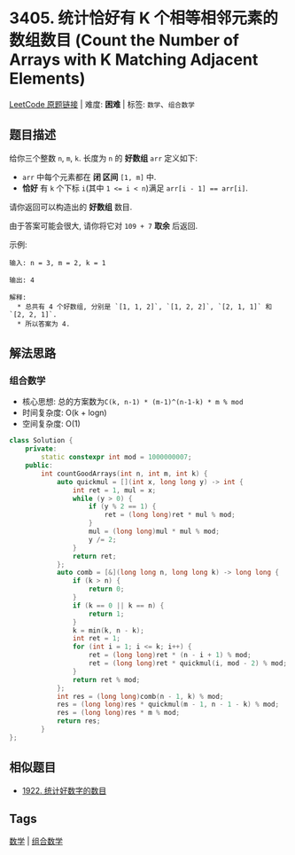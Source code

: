 # 3405. 统计恰好有 K 个相等相邻元素的数组数目 (Count the Number of Arrays with K Matching Adjacent Elements)

[LeetCode 原题链接](https://leetcode.cn/problems/count-the-number-of-arrays-with-k-matching-adjacent-elements/) | 难度: **困难** | 标签: `数学`、`组合数学`

## 题目描述

给你三个整数 `n`, `m`, `k`. 长度为 `n` 的 **好数组** `arr` 定义如下:

- `arr` 中每个元素都在 **闭 区间** `[1, m]` 中.
- **恰好** 有 `k` 个下标 `i`(其中 `1 <= i < n`)满足 `arr[i - 1] == arr[i]`.

请你返回可以构造出的 **好数组**  数目.

由于答案可能会很大, 请你将它对 `109 + 7` **取余** 后返回.

示例:

```plaintext
输入: n = 3, m = 2, k = 1

输出: 4

解释:
  * 总共有 4 个好数组, 分别是 `[1, 1, 2]`, `[1, 2, 2]`, `[2, 1, 1]` 和 `[2, 2, 1]`.
  * 所以答案为 4.
```

## 解法思路

### 组合数学

- 核心思想: 总的方案数为```C(k, n-1) * (m-1)^(n-1-k) * m % mod```
- 时间复杂度: O(k + logn)
- 空间复杂度: O(1)

```cpp
class Solution {
    private:
        static constexpr int mod = 1000000007;
    public:
        int countGoodArrays(int n, int m, int k) {
            auto quickmul = [](int x, long long y) -> int {
                int ret = 1, mul = x;
                while (y > 0) {
                    if (y % 2 == 1) {
                        ret = (long long)ret * mul % mod;
                    }
                    mul = (long long)mul * mul % mod;
                    y /= 2;
                }
                return ret;
            };
            auto comb = [&](long long n, long long k) -> long long {
                if (k > n) {
                    return 0;
                }
                if (k == 0 || k == n) {
                    return 1;
                }
                k = min(k, n - k);
                int ret = 1;
                for (int i = 1; i <= k; i++) {
                    ret = (long long)ret * (n - i + 1) % mod;
                    ret = (long long)ret * quickmul(i, mod - 2) % mod;
                }
                return ret % mod;
            };
            int res = (long long)comb(n - 1, k) % mod;
            res = (long long)res * quickmul(m - 1, n - 1 - k) % mod;
            res = (long long)res * m % mod;
            return res;
        }
};
```

## 相似题目

- [1922. 统计好数字的数目](https://leetcode.cn/problems/count-good-numbers/)

## Tags

[数学](/tags/math.md) | [组合数学](/tags/combinatorics.md)
